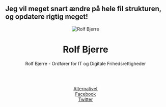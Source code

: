 <meta charset="utf-8">

## Jeg vil meget snart ændre på hele fil strukturen, og opdatere rigtig meget!

<p align="center">
  <img style="text-align: center" align="center" alt="Rolf Bjerre" title="Rolf Bjerre"
  src="https://raw.githubusercontent.com/peterbrinck/rolfbjerre/master/img/rolf.jpg">
</p>

<h1 align="center">Rolf Bjerre</h1>

<p align="center">
Rolf Bjerre - Ordfører for IT og Digitale Frihedsrettigheder



</p>





<br><br>
<p align="center">
<a href="http://alternativet.dk/rolf-bjerre/">Alternativet</a><br>
<a href="https://www.facebook.com/rolf.bjerre">Facebook</a><br>
<a href="https://twitter.com/RolfBjerre">Twitter</a><br>
</p>
</div>

